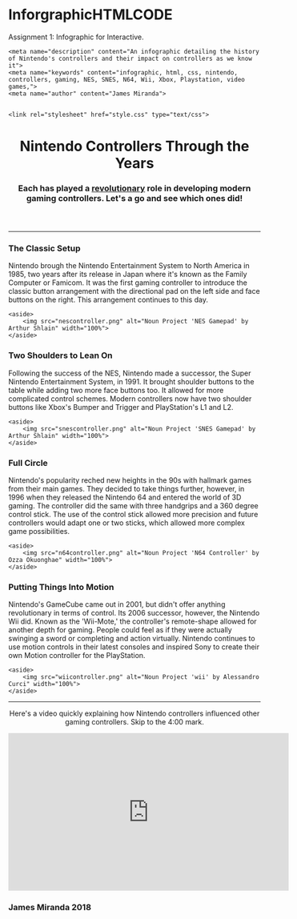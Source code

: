 # InforgraphicHTMLCODE
Assignment 1: Infographic for Interactive. 

<html>
<html lang="en">
<head>
	<meta charset="UTF-8"/>
	<meta name="viewport" content="width=device-width, initial-scaled=1.0">

	<meta name="description" content="An infographic detailing the history of Nintendo's controllers and their impact on controllers as we know it">
	<meta name="keywords" content="infographic, html, css, nintendo, controllers, gaming, NES, SNES, N64, Wii, Xbox, Playstation, video games,">
	<meta name="author" content="James Miranda">


	<link rel="stylesheet" href="style.css" type="text/css">
</head>

<body>
<main>
	<header>
<!--Wanted to attribute where I got some information from-->
		<h1> Nintendo Controllers Through the Years </h1>
		<h3> Each has played a <a href="https://www.forbes.com/sites/bensin/2017/01/13/nintendo-consoles-have-always-had-revolutionary-controllers-except-that-ugly-gamecube-one/#1b7cd4a3458a" target="_blank">revolutionary</a> role in developing modern gaming controllers. Let's a go and see which ones did! </h3>
	</header>

<hr>

<!--I wanted to use borders around the icons instead of using an <hr> break, but couldn't figure it out through the CSS.-->
<section>
	<article>
		<h3>The Classic Setup</h3>
		<p>Nintendo brough the Nintendo Entertainment System to North America in 1985, two years after its release in Japan where it's known as the Family Computer or Famicom. It was the first gaming controller to introduce the classic button arrangement with the directional pad on the left side and face buttons on the right. This arrangement continues to this day.</p>
	</article>

	<aside>
		<img src="nescontroller.png" alt="Noun Project 'NES Gamepad' by Arthur Shlain" width="100%">
	</aside>
</section>

<section>
	<article>
		<h3>Two Shoulders to Lean On</h3>
		<p>Following the success of the NES, Nintendo made a successor, the Super Nintendo Entertainment System, in 1991. It brought shoulder buttons to the table while adding two more face buttons too. It allowed for more complicated control schemes. Modern controllers now have two shoulder buttons like Xbox's Bumper and Trigger and PlayStation's L1 and L2.
	</article>

	<aside>
		<img src="snescontroller.png" alt="Noun Project 'SNES Gamepad' by Arthur Shlain" width="100%">
	</aside>
</section>

<section>
	<article>
		<h3>Full Circle</h3>
		<p>Nintendo's popularity reched new heights in the 90s with hallmark games from their main games. They decided to take things further, however, in 1996 when they released the Nintendo 64 and entered the world of 3D gaming. The controller did the same with three handgrips and a 360 degree control stick. The use of the control stick allowed more precision and future controllers would adapt one or two sticks, which allowed more complex game possibilities.</p>
	</article>

	<aside>
		<img src="n64controller.png" alt="Noun Project 'N64 Controller' by Ozza Okuonghae" width="100%">
	</aside>
</section>

<section>
	<article>
		<h3>Putting Things Into Motion</h3>
		<p>Nintendo's GameCube came out in 2001, but didn't offer anything revolutionary in terms of control. Its 2006 successor, however, the Nintendo Wii did. Known as the 'Wii-Mote,' the controller's remote-shape allowed for another depth for gaming. People could feel as if they were actually swinging a sword or completing and action virtually. Nintendo continues to use motion controls in their latest consoles and inspired Sony to create their own Motion controller for the PlayStation.</p>
	</article>

	<aside>
		<img src="wiicontroller.png" alt="Noun Project 'wii' by Alessandro Curci" width="100%">
	</aside>
</section>

<section><hr></section>
<!--Not entirely related to the subject matter, but wanted to include a video that I watched in the past. It's where I initially got the idea for writing a history of the controllers-->
<!--I tried centering the video and text in the CSS file, but my guesses on how to do it weren't working. So, I Googled it and figured it out.-->
<section>
	<center><p>Here's a video quickly explaining how Nintendo controllers influenced other gaming controllers. Skip to the 4:00 mark.</p></center>
	<center><embed><iframe width="560" height="315" src="https://www.youtube.com/embed/K-NBcP0YUQI" frameborder="0" allow="autoplay; encrypted-media" allowfullscreen></iframe></embed></center>
</section>

<footer>
	<h3>James Miranda 2018</h3>
</footer>

</main>
</body>
</html>
